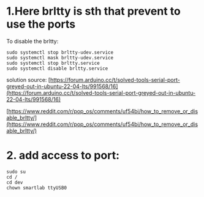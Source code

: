 # 1.Here brltty is sth that prevent to use the ports
To disable the brltty:

```
sudo systemctl stop brltty-udev.service
sudo systemctl mask brltty-udev.service
sudo systemctl stop brltty.service
sudo systemctl disable brltty.service
```
solution source:
[https://forum.arduino.cc/t/solved-tools-serial-port-greyed-out-in-ubuntu-22-04-lts/991568/16](https://forum.arduino.cc/t/solved-tools-serial-port-greyed-out-in-ubuntu-22-04-lts/991568/16)

[https://www.reddit.com/r/pop_os/comments/uf54bi/how_to_remove_or_disable_brltty/](https://www.reddit.com/r/pop_os/comments/uf54bi/how_to_remove_or_disable_brltty/) 

# 2. add access to port:
```
sudo su
cd /
cd dev
chown smartlab ttyUSB0
```

